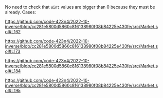 No need to check that `uint` values are bigger than 0 because they must be already. Cases: 

https://github.com/code-423n4/2022-10-inverse/blob/cc281e5800d5860c816138980f08b84225e430fe/src/Market.sol#L162

https://github.com/code-423n4/2022-10-inverse/blob/cc281e5800d5860c816138980f08b84225e430fe/src/Market.sol#L173

https://github.com/code-423n4/2022-10-inverse/blob/cc281e5800d5860c816138980f08b84225e430fe/src/Market.sol#L184

https://github.com/code-423n4/2022-10-inverse/blob/cc281e5800d5860c816138980f08b84225e430fe/src/Market.sol#L195